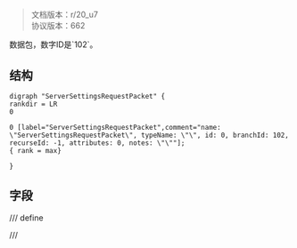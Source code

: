 # <!-- md:samp ServerSettingsRequestPacket -->

> 文档版本：r/20_u7<br/>协议版本：662

<!-- md:samp ServerSettingsRequestPacket -->数据包，数字ID是`102`。

## 结构

```viz
digraph "ServerSettingsRequestPacket" {
rankdir = LR
0

0 [label="ServerSettingsRequestPacket",comment="name: \"ServerSettingsRequestPacket\", typeName: \"\", id: 0, branchId: 102, recurseId: -1, attributes: 0, notes: \"\""];
{ rank = max}

}

```

## 字段

/// define

///
